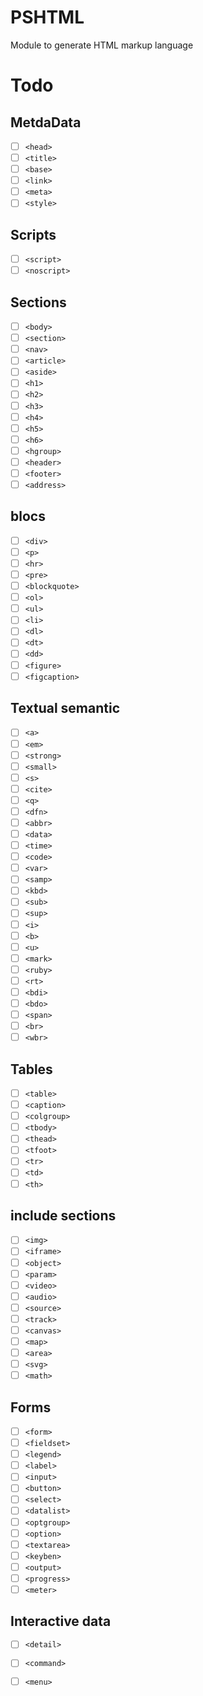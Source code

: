 # PSHTML
Module to generate HTML markup language

# Todo

## MetdaData
- [ ] ```<head>```
- [ ] ```<title>```
- [ ] ```<base>```
- [ ] ```<link>```
- [ ] ```<meta>```
- [ ] ```<style>```

## Scripts

- [ ] ```<script>```
- [ ] ```<noscript>```	

## Sections
- [ ] ```<body>```
- [ ] ```<section>```
- [ ] ```<nav>```
- [ ] ```<article>```
- [ ] ```<aside>```
- [ ] ```<h1>```
- [ ] ```<h2>```
- [ ] ```<h3>```
- [ ] ```<h4>```
- [ ] ```<h5>```
- [ ] ```<h6>```
- [ ] ```<hgroup>```
- [ ] ```<header>```
- [ ] ```<footer>```
- [ ] ```<address>```

## blocs
- [ ] ```<div>```
- [ ] ```<p>```
- [ ] ```<hr>```
- [ ] ```<pre>```
- [ ] ```<blockquote>```
- [ ] ```<ol>```
- [ ] ```<ul>```
- [ ] ```<li>```
- [ ] ```<dl>```
- [ ] ```<dt>```
- [ ] ```<dd>```
- [ ] ```<figure>```
- [ ] ```<figcaption>```

## Textual semantic
- [ ] ```<a>```
- [ ] ```<em>```
- [ ] ```<strong>```
- [ ] ```<small>```
- [ ] ```<s>```
- [ ] ```<cite>```
- [ ] ```<q>```
- [ ] ```<dfn>```
- [ ] ```<abbr>```
- [ ] ```<data>```
- [ ] ```<time>```
- [ ] ```<code>```
- [ ] ```<var>```
- [ ] ```<samp>```
- [ ] ```<kbd>```
- [ ] ```<sub>```
- [ ] ```<sup>```
- [ ] ```<i>```
- [ ] ```<b>```
- [ ] ```<u>```
- [ ] ```<mark>```
- [ ] ```<ruby>```
- [ ] ```<rt>```
- [ ] ```<bdi>```
- [ ] ```<bdo>```
- [ ] ```<span>```
- [ ] ```<br>```
- [ ] ```<wbr>```

## Tables
- [ ] ```<table>```
- [ ] ```<caption>```
- [ ] ```<colgroup>```
- [ ] ```<tbody>```
- [ ] ```<thead>```
- [ ] ```<tfoot>```
- [ ] ```<tr>```
- [ ] ```<td>```
- [ ] ```<th>```

## include sections
- [ ] ```<img>```
- [ ] ```<iframe>```
- [ ] ```<object>```
- [ ] ```<param>```
- [ ] ```<video>```
- [ ] ```<audio>```
- [ ] ```<source>```
- [ ] ```<track>```
- [ ] ```<canvas>```
- [ ] ```<map>```
- [ ] ```<area>```
- [ ] ```<svg>```
- [ ] ```<math>```

## Forms
- [ ] ```<form>```
- [ ] ```<fieldset>```
- [ ] ```<legend>```
- [ ] ```<label>```
- [ ] ```<input>```
- [ ] ```<button>```
- [ ] ```<select>```
- [ ] ```<datalist>```
- [ ] ```<optgroup>```
- [ ] ```<option>```
- [ ] ```<textarea>```
- [ ] ```<keyben>```
- [ ] ```<output>```
- [ ] ```<progress>```
- [ ] ```<meter>```

## Interactive data

- [ ] ```<detail>```
- [ ] ```<command>```
- [ ] ```<menu>```


